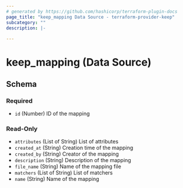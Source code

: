 ```yaml
---
# generated by https://github.com/hashicorp/terraform-plugin-docs
page_title: "keep_mapping Data Source - terraform-provider-keep"
subcategory: ""
description: |-
  
---
```


# keep_mapping (Data Source)





<!-- schema generated by tfplugindocs -->
## Schema

### Required

- `id` (Number) ID of the mapping

### Read-Only

- `attributes` (List of String) List of attributes
- `created_at` (String) Creation time of the mapping
- `created_by` (String) Creator of the mapping
- `description` (String) Description of the mapping
- `file_name` (String) Name of the mapping file
- `matchers` (List of String) List of matchers
- `name` (String) Name of the mapping

